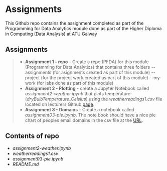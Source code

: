 # Assignments

This Github repo contains the assignment completed as part of the Programming for Data Analytics module done as part of the Higher Diploma in Computing (Data Analysis) at ATU Galway

## Assignments
> - **Assignment 1 - repo** - Create a repo (PFDA) for this module (Programming for Data Analytics) that contains three folders
    --assignments (for asignments created as part of this module)
    --project (for the project work created as part of this module)
    --my-work (for labs done as part of this module)
> - **Assignment 2 - Plotting** - create a Jupyter Notebook called *assignment2-weather.ipynb* that plots temperature (*dryBulbTemperature_Celsius*) using the *weatherreadings1.csv* file located on lecturers Github [page](https://github.com/andrewbeattycourseware/PFDA-courseware). 
> - **Assignment 3 - Domains** - Create a notebook called *assignment03-pie.ipynb*. The note book should have a nice pie chart of peoples email domains in the csv file at the [URL](https://drive.google.com/uc?id=1AWPf-pJodJKeHsARQK_RHiNsE8fjPCVK&export=download). 



## Contents of repo
- *assignment2-weather.ipynb*
- *weatherreadings1.csv*
- *assignment03-pie.ipynb*
- *README.md*

